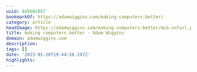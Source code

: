 ```yaml
---
uuid: 645601057
bookmarkOf: https://adamwiggins.com/making-computers-better/
category: article
headImage: https://adamwiggins.com/making-computers-better/mcb-unfurl.png
title: making computers better · Adam Wiggins
domain: adamwiggins.com
description: 
tags: []
date: '2023-01-26T19:44:56.197Z'
highlights: 
---
```




